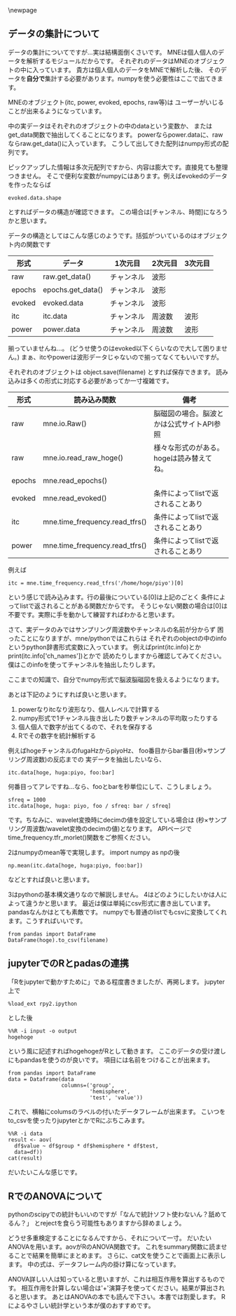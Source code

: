 \newpage

## データの集計について

データの集計についてですが…実は結構面倒くさいです。
MNEは個人個人のデータを解析するモジュールだからです。
それぞれのデータはMNEのオブジェクトの中に入っています。
貴方は個人個人のデータをMNEで解析した後、
そのデータを**自分で**集計する必要があります。numpyを使う必要性はここで出てきます。

MNEのオブジェクト(itc, power, evoked, epochs, raw等)は
ユーザーがいじることが出来るようになっています。

中の実データはそれぞれのオブジェクトの中のdataという変数か、
またはget_data関数で抽出してくることになります。
powerならpower.dataに、rawならraw.get_data()に入っています。
こうして出してきた配列はnumpy形式の配列です。

ピックアップした情報は多次元配列ですから、内容は膨大です。直接見ても整理つきません。
そこで便利な変数がnumpyにはあります。例えばevokedのデータを作ったならば

```{frame=single}
evoked.data.shape
```

とすればデータの構造が確認できます。
この場合は[チャンネル、時間]になろうかと思います。

データの構造としてはこんな感じのようです。括弧がついているのはオブジェクト内の関数です

| 形式   | データ            | 1次元目    | 2次元目 | 3次元目 |
| --     | --                | --         | --      | --      |
| raw    | raw.get_data()    | チャンネル | 波形    |         |
| epochs | epochs.get_data() | チャンネル | 波形    |         |
| evoked | evoked.data       | チャンネル | 波形    |         |
| itc    | itc.data          | チャンネル | 周波数  | 波形    |
| power  | power.data        | チャンネル | 周波数  | 波形    |
揃っていませんね…。
(どうせ使うのはevoked以下くらいなので大して困りません。)
まぁ、itcやpowerは波形データじゃないので揃ってなくてもいいですが。

それぞれのオブジェクトは
object.save(filename)
とすれば保存できます。
読み込みは多くの形式に対応する必要があってか一寸複雑です。

| 形式   | 読み込み関数                   | 備考                                      |
| --     | --                             | --                                        |
| raw    | mne.io.Raw()                   | 脳磁図の場合。脳波とかは公式サイトAPI参照 |
| raw    | mne.io.read_raw_hoge()         | 様々な形式のがある。hogeは読み替えてね。  |
| epochs | mne.read_epochs()              |
| evoked | mne.read_evoked()              | 条件によってlistで返されることあり            |
| itc    | mne.time_frequency.read_tfrs() | 条件によってlistで返されることあり            |
| power  | mne.time_frequency.read_tfrs() | 条件によってlistで返されることあり            |

例えば

```{frame=single}
itc = mne.time_frequency.read_tfrs('/home/hoge/piyo')[0]
```

という感じで読み込みます。行の最後についている[0]は上記のごとく
条件によってlistで返されることがある関数だからです。
そうじゃない関数の場合は[0]は不要です。実際に手を動かして練習すればわかると思います。

さて、実データのみではサンプリング周波数やチャンネルの名前が分からず
困ったことになりますが、mne/pythonではこれらは
それぞれのobjectの中のinfoというpython辞書形式変数に入っています。
例えばprint(itc.info)とかprint(itc.info['ch_names'])とかで
読めたりしますから確認してみてください。僕はこのinfoを使ってチャンネルを抽出したりします。

ここまでの知識で、自分でnumpy形式で脳波脳磁図を扱えるようになります。

あとは下記のようにすれば良いと思います。

1. powerなりitcなり波形なり、個人レベルで計算する
1. numpy形式で1チャンネル抜き出したり数チャンネルの平均取ったりする
1. 個人個人で数字が出てくるので、それを保存する
1. Rでその数字を統計解析する

例えばhogeチャンネルのfugaHzからpiyoHz、
foo番目からbar番目(秒×サンプリング周波数)の反応までの
実データを抽出したいなら、

```{frame=single}
itc.data[hoge, huga:piyo, foo:bar]
```

何番目ってアレですね…なら、fooとbarを秒単位にして、こうしましょう。

```{frame=single}
sfreq = 1000
itc.data[hoge, huga: piyo, foo / sfreq: bar / sfreq]
```


です。ちなみに、wavelet変換時にdecimの値を設定している場合は
(秒×サンプリング周波数/wavelet変換のdecimの値)となります。
APIページでtime_frequency.tfr_morlet()関数をご参照ください。

2はnumpyのmean等で実現します。
import numpy as npの後

```{frame=single}
np.mean(itc.data[hoge, huga:piyo, foo:bar])
```

などとすれば良いと思います。

3はpythonの基本構文通りなので解説しません。
4はどのようにしたいかは人によって違うかと思います。
最近は僕は単純にcsv形式に書き出しています。pandasなんかはとても素敵です。
numpyでも普通のlistでもcsvに変換してくれます。こうすればいいです。

```{frame=single}
from pandas import DataFrame
DataFrame(hoge).to_csv(filename)
```

## jupyterでのRとpadasの連携

「Rをjupyterで動かすために」である程度書きましたが、再掲します。
jupyter上で

```{frame=single}
%load_ext rpy2.ipython
```

とした後

```{frame=single}
%%R -i input -o output
hogehoge
```

という風に記述すればhogehogeがRとして動きます。
ここのデータの受け渡しにもpandasを使うのが良いです。
項目には名前をつけることが出来ます。

```{frame=single}
from pandas import DataFrame
data = Dataframe(data
                 columns=('group',
                          'hemisphere',
                          'test', 'value'))
```

これで、横軸にcolumsのラベルの付いたデータフレームが出来ます。
こいつをto_csvを使ったりjupyterとかでRにぶちこみます。

```{frame=single}
%%R -i data
result <- aov(
  df$value ~ df$group * df$hemisphere * df$test,
  data=df))
cat(result)
```

だいたいこんな感じです。


## RでのANOVAについて

pythonのscipyでの統計もいいのですが「なんで統計ソフト使わないん？舐めてるん？」
とrejectを食らう可能性もありますから辞めましょう。

どうせ多重検定することになるんですから、それについて一寸。
だいたいANOVAを用います。aovがRのANOVA関数です。
これをsummary関数に読ませることで結果を簡単にまとめます。
さらに、cat文を使うことで画面上に表示します。
中の式は、データフレーム内の掛け算になっています。

ANOVA詳しい人は知っていると思いますが、これは相互作用を算出するものです。
相互作用を計算しない場合は'+'演算子を使ってください。結果が算出されると思います。
あとはANOVAの本でも読んで下さい。本書では割愛します。
Rによるやさしい統計学という本が僕のおすすめです。

